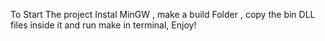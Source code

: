 To Start The project Instal MinGW , make a build Folder , copy the bin DLL files inside it and run make in terminal, Enjoy!
